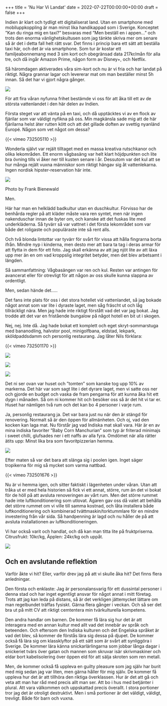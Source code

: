 +++
title = 'Nu Har Vi Landat'
date = 2022-07-22T00:00:00+00:00
draft = false
+++



 Indien är klart och tydligt ett digitaliserat land. Utan en smartphone med mobiluppkoppling är man minst lika handikappad som i Sverige. Konceptet ”Kan du ringa mig en taxi?” besvaras med ”Men beställ en i appen…” och trots den enorma vänlighetskultusen som jag tänkte skriva mer om senare så är det i detta fall helt rätt svar. Det finns i princip bara ett sätt att beställa taxi här, och det är via smartphone. Som tur är kostar ett familjeabonnemang med 3 sim kort och obegränsad data 217kr/mån för alla tre, och då ingår Amazon Prime, någon form av Disney+, och Netflix.
 



 Så häromdagen aktiverades våra sim-kort och nu är vi fria och har landat på riktigt. Några grannar lagar och levererar mat om man beställer minst 5h innan. Så det har vi gjort några gånger.
 



![](IMG_2796.jpeg)


 För att fira våran nyfunna frihet bestämde vi oss för att åka till ett av de största vattenlandet i den här delen av Indien.
 



 Första steget var att vänta på en taxi, och då upptäcktes vi av en flock av fjärilar som var väldigt nyfikna på oss. Min magkänsla sade mig att de här fjärilarna helst äter rutten kött och att det gillade doften av svettig nyanländ Europé. Någon som vet något om dessa?
 




 {{< vimeo 732505110 >}}
 


 Wonderla självt var rejält tilltaget med en massa kreativa rutschkanor och olika lekområden. Ett enorm vågbasäng var helt klart höjdpunkten och lite bra övning tills vi åker ner till kusten senare i år. Dessutom var det kul att se hur många rejält vuxna människor som riktigt hängav sig åt vattenlekarna. Ingen nordisk hipster-reservation här inte.
 



![](licensed-image.jpeg)



 Photo by Frank Bienewald
 




 Men.
 



 Här har man en helklädd badkultur utan en duschkultur. Förvisso har de benhårda regler på att kläder måste vara ren syntet, men när ingen nakenduschar innan de byter om, och kanske att det fuskas lite med underkläderna. Så tyvärr så var vattnet i det första lekområdet som var både det roligaste och populäraste inte så rent alls.
 



 Och två blonda lintottar var tyvärr för svårt för vissa att hålla fingrarna borta ifrån. Mindre nyp i kinderna, men desto mer att bara ta tag i deras armar för att flytta in dem för ett foto. Jag skall erkänna av att jag njöt lite av att läxa upp mer än en om vad kroppslig integritet betyder, men det blev arbetsamt i längden.
 



 Så sammanfattning: Vågbasängen var ren och kul. Resten var antingen för avancerat eller för otrevligt för att någon av oss skulle kunna slappna av ordentligt.
 



 Men, sedan hände det…..
 



 Det fans inte plats för oss i det stora hotellet vid vattenlandet, så jag bokade något annat som var lite i dyraste laget, men såg fräscht ut och låg tillräckligt nära. Men jag hade inte riktigt förstått vad det var jag bokat. Jag trodde att det var en fristående bungalow på något hotell en bit ut i skogen.
 



 Nej, nej. Inte då. Jag hade bokat ett komplett och eget skryt-sommarstuga med bananodling, halvstor pool, minigolfbana, eldstad, lekpark, sköldpaddsdamm och personlig restaurang. Jag låter Nils förklara:
 




 {{< vimeo 732501170 >}}
 



![](IMG_2804.jpeg)


![](IMG_2805.jpeg)


![](IMG_2813.jpeg)



 Det ni ser ovan var huset och ”tomten” som kanske tog upp 10% av markerna. Det här var som sagt lite i det dyrare laget, men vi satte oss ner och gjorde en budget och vaska de fram pengarna för att kunna åka hit ett dygn i månaden. Så om ni kommer hit och besöker oss så är det hit vi tar er. Huset har nämligen två rum och det kan bo 4 personer i varje rum.
 



 Ja, personlig restaurang ja. Det var bara just nu när den är stängd för renovering. Normalt så är den öppen för allmänheten. Och oj, vad den kocken kan laga mat. Nu förstår jag vad Indiska mat skall vara. Här är en av mina indiska favoriter ”Baby Corn Manchurian” som typ är friterad minimajs i sweet chilli, glufsades ner i ett naffs av alla fyra. Omdömet när alla rätter ätits upp: Minst lika bra som favoritpizzerian hemma.
 



![](IMG_4053.jpeg)


 Efter maten så var det bara att slänga sig i poolen igen. Inget säger tropikerna för mig så mycket som varma nattbad.
 




 {{< vimeo 732501676 >}}
 


 Nu är vi hemma igen, och sitter faktiskt i lägenheten under våran. Utan att tråka ut er med hela historien så fick vi ett annat, större, rum än det vi bokat för de höll på att avsluta renoveringen av vårt rum. Men det större rummet hade inte luftkonditionering som utlovat. Ägaren gav oss då valet att behålla det större rummet om vi ville till samma kostnad, och låta installera både luftkonditionering och kombinerad tvättmaskin/torktummlare för en mindre investering från vår sida. Så handpenning är lagd och nu håller de på att avsluta installationen av luftkonditioneringen.
 



 Vi har också varit och handlat, och då kan man titta lite på fruktpriserna. Citrusfrukt: 10kr/kg, Äpplen: 24kr/kg och uppåt.
 



![](IMG_2818.jpeg)

## Och en avslutande reflektion



 Varför åkte vi hit? Eller, varför drev jag på att vi skulle åka hit? Det finns flera anledningar.
 



 Den första och enklaste: Jag är personalansvarig för ett dussintal personer i denna stad och har inget egentligt ansvar för något annat i mitt företag. Trots att jag kan leda på distans, så är det verkligen jättemycket lättare om man regelbundet träffas fysiskt. Gärna flera gånger i veckan. Och så ser det bra ut på mitt CV att riktigt cemtentera min tvärkulturella kompetens.
 



 Den andra handlar om barnen. De kommer få lära sig hur det är att interagera med en annan kultur med allt vad det innebär av språk och beteenden. Och eftersom den Indiska kulturen och det Engelska språket är vad det blev, så kommer de förstås lära sig dessa på djupet. De kommer också få lära sig om klassklyftor på ett sätt som är svårt att synliggöra i Sverige. De kommer lära känna snickarlärlingarna som jobbar långa dagar i snickeriet tvärs över gatan och mannen som skruvar isär skrivmaskiner och eldar bort kabelisolering över öppen eld för att sälja skroten som ren metall.
 



 Men, de kommer också få uppleva en guilty pleasure som jag själv har burit med mig sedan jag var liten, men gärna håller för mig själv. De kommer få uppleva hur det är att tillhöra den riktiga överklassen. Hur är det att gå och veta att man har råd med precis allt man ser. Att bo i hus med betjänter i plural. Att vara välkommen och uppskattad precis överallt. I stora portioner tror jag det är otroligt destruktivt. Men i små portioner är det väldigt, väldigt, trevligt. Både för barn och vuxna.
 



